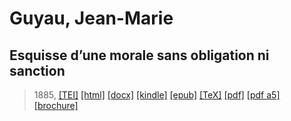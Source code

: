 # Guyau, Jean-Marie
## Esquisse d’une morale sans obligation ni sanction

> 1885,  <a title="Source XML/TEI" class="mime48 tei" href="https://hurlus.github.io/tei/guyau1885_morale.xml">[TEI]</a>  <a title="HTML une page" class="mime48 html" href="https://hurlus.github.io/guyau1885_morale/guyau1885_morale.html">[html]</a>  <a title="Bureautique (LibreOffice, MS.Word)" class="mime48 docx" href="https://hurlus.github.io/guyau1885_morale/guyau1885_morale.docx">[docx]</a>  <a title="Amazon.kindle" class="mime48 mobi" href="https://hurlus.github.io/guyau1885_morale/guyau1885_morale.mobi">[kindle]</a>  <a title="EPUB, pour liseuses et téléphones" class="mime48 epub" href="https://hurlus.github.io/guyau1885_morale/guyau1885_morale.epub">[epub]</a>  <a title="LaTeX" class="mime48 tex" href="https://hurlus.github.io/guyau1885_morale/guyau1885_morale.tex">[TeX]</a>  <a title="PDF à imprimer, A4 2 colonnes" class="mime48 pdf" href="https://hurlus.github.io/guyau1885_morale/guyau1885_morale.pdf">[pdf]</a>  <a title="PDF à lire, A5 une colonne" class="mime48 a5" href="https://hurlus.github.io/guyau1885_morale/guyau1885_morale_a5.pdf">[pdf a5]</a>  <a title="Brochure à agrafer, pdf imposé pour imprimante recto/verso" class="mime48 brochure" href="https://hurlus.github.io/guyau1885_morale/guyau1885_morale_brochure.pdf">[brochure]</a> 
